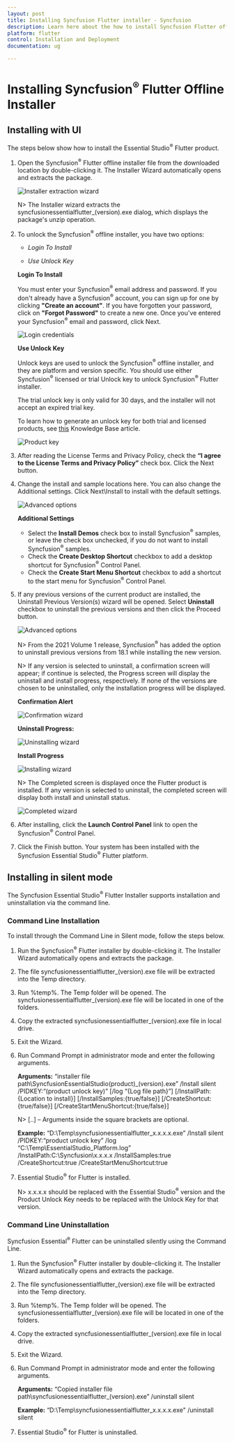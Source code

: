 ```yaml
---
layout: post
title: Installing Syncfusion Flutter installer - Syncfusion
description: Learn here about the how to install Syncfusion Flutter offline installer after downloading from our syncfusion website.
platform: flutter
control: Installation and Deployment
documentation: ug

---
```


# Installing Syncfusion<sup>&reg;</sup> Flutter Offline Installer


## Installing with UI   

The steps below show how to install the Essential Studio<sup>&reg;</sup> Flutter product.

1.	Open the Syncfusion<sup>&reg;</sup> Flutter offline installer file from the downloaded location by double-clicking it. The Installer Wizard automatically opens and extracts the package.

    ![Installer extraction wizard](images/Step-by-Step-Installation_img1.png)

    N> The Installer wizard extracts the syncfusionessentialflutter_(version).exe dialog, which displays the package's unzip operation.

2.	To unlock the Syncfusion<sup>&reg;</sup> offline installer, you have two options:

   
    * *Login To Install*
   
    * *Use Unlock Key*
   
   
   
    **Login To Install**
   
    You must enter your Syncfusion<sup>&reg;</sup> email address and password. If you don't already have a Syncfusion<sup>&reg;</sup> account, you can sign up for one by clicking **"Create an account"**. If you have forgotten your password, click on **"Forgot Password"** to create a new one. Once you've entered your Syncfusion<sup>&reg;</sup> email and password, click Next.

    ![Login credentials](images/Step-by-Step-Installation_img2.png)   


    **Use Unlock Key**
   
    Unlock keys are used to unlock the Syncfusion<sup>&reg;</sup> offline installer, and they are platform and version specific. You should use either Syncfusion<sup>&reg;</sup> licensed or trial Unlock key to unlock Syncfusion<sup>&reg;</sup> Flutter installer.
   
    The trial unlock key is only valid for 30 days, and the installer will not accept an expired trial key. 
   
    To learn how to generate an unlock key for both trial and licensed products, see [this](https://support.syncfusion.com/kb/article/2757/how-to-generate-syncfusion-setup-unlock-key-from-syncfusion-support-account) Knowledge Base article.

    ![Product key](images/Step-by-Step-Installation_img3.png)   


3.	After reading the License Terms and Privacy Policy, check the **“I agree to the License Terms and Privacy Policy”** check box. Click the Next button.


4.	Change the install and sample locations here. You can also change the Additional settings. Click Next\Install to install with the default settings.


    ![Advanced options](images/Step-by-Step-Installation_img4.png)

    **Additional Settings**
    
	* Select the **Install Demos** check box to install Syncfusion<sup>&reg;</sup> samples, or leave the check box unchecked, if you do not want to install Syncfusion<sup>&reg;</sup> samples.
    * Check the **Create Desktop Shortcut** checkbox to add a desktop shortcut for Syncfusion<sup>&reg;</sup> Control Panel.
    * Check the **Create Start Menu Shortcut** checkbox to add a shortcut to the start menu for Syncfusion<sup>&reg;</sup> Control Panel.




5.	If any previous versions of the current product are installed, the Uninstall Previous Version(s) wizard will be opened. Select **Uninstall** checkbox to uninstall the previous versions and then click the Proceed button.


    ![Advanced options](images/Step-by-Step-Installation_img7.png)
	
	
	N> From the 2021 Volume 1 release, Syncfusion<sup>&reg;</sup> has added the option to uninstall previous versions from 18.1 while installing the new version.
	
	
	N> If any version is selected to uninstall, a confirmation screen will appear; if continue is selected, the Progress screen will display the uninstall and install progress, respectively. If none of the versions are chosen to be uninstalled, only the installation progress will be displayed.
	
	**Confirmation Alert**
	
	![Confirmation wizard](images/Step-by-Step-Installation_img8.png)
	
	**Uninstall Progress:**
	
	![Uninstalling wizard](images/Step-by-Step-Installation_img9.png)
	
	**Install Progress**
	
	![Installing wizard](images/Step-by-Step-Installation_img5.png)

    N> The Completed screen is displayed once the Flutter product is installed. If any version is selected to uninstall, the completed screen will display both install and uninstall status.
	
	![Completed wizard](images/Step-by-Step-Installation_img10.png)
	
7.  After installing, click the **Launch Control Panel** link to open the Syncfusion<sup>&reg;</sup> Control Panel.


8.  Click the Finish button. Your system has been installed with the Syncfusion Essential Studio<sup>&reg;</sup> Flutter platform.

## Installing in silent mode

The Syncfusion Essential Studio<sup>&reg;</sup> Flutter Installer supports installation and uninstallation via the command line.

### Command Line Installation

To install through the Command Line in Silent mode, follow the steps below.

1.	Run the Syncfusion<sup>&reg;</sup> Flutter installer by double-clicking it. The Installer Wizard automatically opens and extracts the package.
2.	The file syncfusionessentialflutter_(version).exe file will be extracted into the Temp directory.
3.	Run %temp%. The Temp folder will be opened. The syncfusionessentialflutter_(version).exe file will be located in one of the folders.
4.	Copy the extracted syncfusionessentialflutter_(version).exe file in local drive.
5.	Exit the Wizard.
6.	Run Command Prompt in administrator mode and enter the following arguments.


    **Arguments:** “installer file path\SyncfusionEssentialStudio(product)_(version).exe” /Install silent /PIDKEY:“(product unlock key)” [/log “{Log file path}”] [/InstallPath:{Location to install}] [/InstallSamples:{true/false}] [/CreateShortcut:{true/false}] [/CreateStartMenuShortcut:{true/false}]


    N> [..] – Arguments inside the square brackets are optional.

    **Example:** “D:\Temp\syncfusionessentialflutter_x.x.x.x.exe” /Install silent /PIDKEY:“product unlock key” /log “C:\Temp\EssentialStudio_Platform.log” /InstallPath:C:\Syncfusion\x.x.x.x /InstallSamples:true /CreateShortcut:true /CreateStartMenuShortcut:true

	
7.  Essential Studio<sup>&reg;</sup> for Flutter is installed.

    N> x.x.x.x should be replaced with the Essential Studio<sup>&reg;</sup> version and the Product Unlock Key needs to be replaced with the Unlock Key for that version.
   

### Command Line Uninstallation

Syncfusion Essential<sup>&reg;</sup> Flutter can be uninstalled silently using the Command Line.

1.	Run the Syncfusion<sup>&reg;</sup> Flutter installer by double-clicking it. The Installer Wizard automatically opens and extracts the package.
2.	The file syncfusionessentialflutter_(version).exe file will be extracted into the Temp directory.
3.	Run %temp%. The Temp folder will be opened. The syncfusionessentialflutter_(version).exe file will be located in one of the folders.
4.	Copy the extracted syncfusionessentialflutter_(version).exe file in local drive.
5.	Exit the Wizard.
6.	Run Command Prompt in administrator mode and enter the following arguments.

   
    **Arguments:** “Copied installer file path\syncfusionessentialflutter_(version).exe” /uninstall silent 

    **Example:** “D:\Temp\syncfusionessentialflutter_x.x.x.x.exe" /uninstall silent


7.  Essential Studio<sup>&reg;</sup> for Flutter is uninstalled.